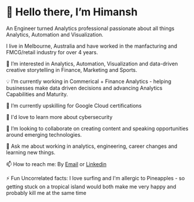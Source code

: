 # 👋 Hello there, I’m Himansh

An Engineer turned Analytics professional passionate about all things Analytics, Automation and Visualization. 

I live in Melbourne, Australia and have worked in the manfacturing and FMCG/retail industry for over 4 years. 

👀 I’m interested in Analytics, Automation, Visualization and data-driven creative storytelling in Finance, Marketing and Sports. 

💡 I’m currently working in Commerical + Finance Analytics - helping businesses make data driven decisions and advancing Analytics Capabilities and Maturity.

🌱 I’m currently upskilling for Google Cloud certifications 

📖 I'd love to learn more about cybersecurity

🍐 I’m looking to collaborate on creating content and speaking opportunities around emerging technologies.

💬 Ask me about working in analytics, engineering, career changes and learning new things.

📫 How to reach me: By [Email](mailto:himanshmishra1@gmail.com) or [Linkedin](https://www.linkedin.com/in/himanshmishra1/)

⚡ Fun Uncorrelated facts:  I love surfing and I'm allergic to Pineapples - so getting stuck on a tropical island would both make me very happy and probably kill me at the same time

<!---
himansh1/himansh1 is a ✨ special ✨ repository because its `README.md` (this file) appears on your GitHub profile.
You can click the Preview link to take a look at your changes.
--->
